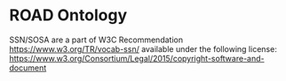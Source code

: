 # ROAD Ontology

SSN/SOSA are a part of W3C Recommendation https://www.w3.org/TR/vocab-ssn/ available under the following license: https://www.w3.org/Consortium/Legal/2015/copyright-software-and-document
